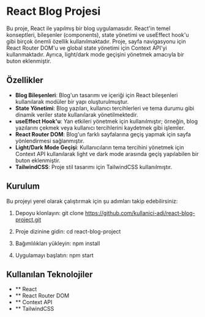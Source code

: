 # React Blog Projesi

Bu proje, React ile yapılmış bir blog uygulamasıdır. React'in temel konseptleri, bileşenler (components), state yönetimi ve useEffect hook'u gibi birçok önemli özellik kullanılmaktadır. Proje, sayfa navigasyonu için React Router DOM'u ve global state yönetimi için Context API'yi kullanmaktadır. Ayrıca, light/dark mode geçişini yönetmek amacıyla bir buton eklenmiştir.

## Özellikler

- **Blog Bileşenleri**: Blog'un tasarımı ve içeriği için React bileşenleri kullanılarak modüler bir yapı oluşturulmuştur.
- **State Yönetimi**: Blog yazıları, kullanıcı tercihlerleri ve tema durumu gibi dinamik veriler state kullanılarak yönetilmektedir.
- **useEffect Hook'u**: Yan etkileri yönetmek için kullanılmıştır; örneğin, blog yazılarını çekmek veya kullanıcı tercihlerini kaydetmek gibi işlemler.
- **React Router DOM**: Blog'un farklı sayfalarına geçiş yapmak için sayfa yönlendirmesi sağlanmıştır.
- **Light/Dark Mode Geçişi**: Kullanıcıların tema tercihini yönetmek için Context API kullanılarak light ve dark mode arasında geçiş yapılabilen bir buton eklenmiştir.
- **TailwindCSS**: Proje stil tasarımı için TailwindCSS kullanılmıştır.

## Kurulum

Bu projeyi yerel olarak çalıştırmak için şu adımları takip edebilirsiniz:

1. Depoyu klonlayın:
   git clone https://github.com/kullanici-adi/react-blog-project.git

2. Proje dizinine gidin:
    cd react-blog-project
   
3. Bağımlılıkları yükleyin: 
    npm install
   
4. Uygulamayı başlatın:
   npm start


## Kullanılan Teknolojiler

- ** React
- ** React Router DOM
- ** Context API
- ** TailwindCSS
